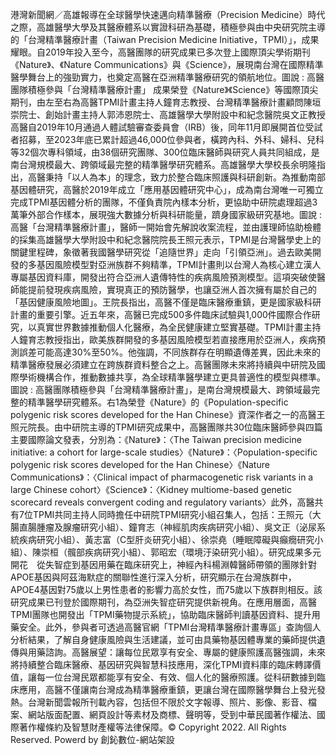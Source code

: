港灣新聞網／高雄報導在全球醫學快速邁向精準醫療（Precision Medicine）時代之際，高雄醫學大學及其醫療體系以實證科研為基礎，積極參與由中央研究院主導的「台灣精準醫療計畫（Taiwan Precision Medicine Initiative，TPMI）」，成果耀眼。自2019年投入至今，高醫團隊的研究成果已多次登上國際頂尖學術期刊《Nature》、《Nature Communications》與《Science》，展現南台灣在國際精準醫學舞台上的強勁實力，也奠定高醫在亞洲精準醫療研究的領航地位。圖說 : 高醫團隊積極參與「台灣精準醫療計畫」 成果榮登《Nature》《Science》等國際頂尖期刊，由左至右為高醫TPMI計畫主持人鐘育志教授、台灣精準醫療計畫顧問陳垣崇院士、創始計畫主持人郭沛恩院士、高雄醫學大學附設中和紀念醫院吳文正教授高醫自2019年10月通過人體試驗審查委員會（IRB）後，同年11月即展開首位受試者招募，至2023年底已累計超過46,000位參與者，橫跨內科、外科、婦科、兒科等32個次專科領域，由38個研究團隊、300位臨床醫師與研究人員共同組成，是南台灣規模最大、跨領域最完整的精準醫學研究體系。高雄醫學大學校長余明隆指出，高醫秉持「以人為本」的理念，致力於整合臨床照護與科研創新。為推動南部基因體研究，高醫於2019年成立「應用基因體研究中心」，成為南台灣唯一可獨立完成TPMI基因體分析的團隊，不僅負責院內樣本分析，更協助中研院處理超過3萬筆外部合作樣本，展現強大數據分析與科研能量，躋身國家級研究基地。圖說 : 高醫「台灣精準醫療計畫」，醫師一開始會先解說收案流程，並由護理師協助檢體的採集高雄醫學大學附設中和紀念醫院院長王照元表示，TPMI是台灣醫學史上的關鍵里程碑，象徵著我國醫學研究從「追隨世界」走向「引領亞洲」。過去歐美開發的多基因風險模型對亞洲族群不夠精準，TPMI計畫則以台灣人為核心建立漢人專屬基因資料庫，開發出符合亞洲人遺傳特性的疾病風險預測模型。這項突破使醫師能提前發現疾病風險，實現真正的預防醫學，也讓亞洲人首次擁有屬於自己的「基因健康風險地圖」。王院長指出，高醫不僅是臨床醫療重鎮，更是國家級科研計畫的重要引擎。近五年來，高醫已完成500多件臨床試驗與1,000件國際合作研究，以真實世界數據推動個人化醫療，為全民健康建立堅實基礎。TPMI計畫主持人鐘育志教授指出，歐美族群開發的多基因風險模型若直接應用於亞洲人，疾病預測誤差可能高達30%至50%。他強調，不同族群存在明顯遺傳差異，因此未來的精準醫療發展必須建立在跨族群資料整合之上。高醫團隊未來將持續與中研院及國際學術機構合作，推動數據共享，為全球精準醫學建立更具普適性的模型與標準。圖說 : 高醫團隊積極參與「台灣精準醫療計畫」，是南台灣規模最大、跨領域最完整的精準醫學研究體系。右1為榮登《Nature》的《Population-specific polygenic risk scores developed for the Han Chinese》資深作者之一的高醫王照元院長。由中研院主導的TPMI研究成果中，高醫團隊共30位臨床醫師參與四篇主要國際論文發表，分別為：《Nature》：〈The Taiwan precision medicine initiative: a cohort for large-scale studies〉《Nature》：〈Population-specific polygenic risk scores developed for the Han Chinese〉《Nature Communications》：〈Clinical impact of pharmacogenetic risk variants in a large Chinese cohort〉《Science》：〈Kidney multiome-based genetic scorecard reveals convergent coding and regulatory variants〉此外，高醫共有7位TPMI共同主持人同時擔任中研院TPMI研究小組召集人，包括：王照元（大腸直腸腫瘤及腺瘤研究小組）、鐘育志（神經肌肉疾病研究小組）、吳文正（泌尿系統疾病研究小組）、黃志富（C型肝炎研究小組）、徐崇堯（睡眠障礙與癲癇研究小組）、陳崇桓（髖部疾病研究小組）、郭昭宏（環境汙染研究小組）。研究成果多元開花　從失智症到基因用藥在臨床研究上，神經內科楊淵韓醫師帶領的團隊針對APOE基因與阿茲海默症的關聯性進行深入分析，研究顯示在台灣族群中，APOE4基因對75歲以上男性患者的影響力高於女性，而75歲以下族群則相反。該研究成果已刊登於國際期刊，為亞洲失智症研究提供新視角。在應用層面，高醫TPMI團隊也開發出「TPMI藥物提示系統」，協助臨床醫師判讀基因資料、提升用藥安全。此外，參與者可透過高醫官網「TPMI台灣精準醫療計畫專區」查詢個人分析結果，了解自身健康風險與生活建議，並可由具藥物基因體專業的藥師提供遺傳與用藥諮詢。高醫展望：讓每位民眾享有安全、專屬的健康照護高醫強調，未來將持續整合臨床醫療、基因研究與智慧科技應用，深化TPMI資料庫的臨床轉譯價值，讓每一位台灣民眾都能享有安全、有效、個人化的醫療照護。從科研數據到臨床應用，高醫不僅讓南台灣成為精準醫療重鎮，更讓台灣在國際醫學舞台上發光發熱。台灣新聞雲報所刊載內容，包括但不限於文字報導、照片、影像、影音、檔案、網站版面配置、網頁設計等素材及商標、聲明等，受到中華民國著作權法、國際著作權條約及智慧財產權等法律保障。© Copyright 2022. All Rights Reserved. Powerd by 創鈊數位-網站架設